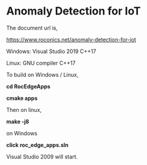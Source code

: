 # Anomaly Detection for IoT

The document  url is,

https://www.roconics.net/anomaly-detection-for-iot



Windows:  Visual Studio 2019 C++17

Linux:  GNU compiler C++17 



To build on Windows / Linux,

**cd  RocEdgeApps**

**cmake apps**

Then on linux,

**make -j8**

on Windows

**click roc_edge_apps.sln** 

Visual Studio 2009 will start.















